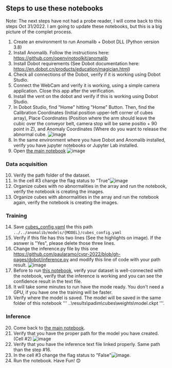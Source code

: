 ## Steps to use these notebooks
Note: The next steps have not had a probe reader, I will come back to this steps Oct 31/2022. I am going to update these notebooks, but this is a big picture of the complet process.

1. Create an environment to run Anomalib + Dobot DLL (Python version 3.8)
2. Install Anomalib. Follow the instructions here: https://github.com/openvinotoolkit/anomalib
3. Install Dobot requirements (See Dobot documentation here: https://en.dobot.cn/products/education/magician.html)
4. Check all connections of the Dobot, verify if it is working using Dobot Studio.
5. Connect the WebCam and verify it is working, using a simple camera application. Close this app after the verification.
6. Install the vent on the dobot and verify if this is working using Dobot Studio.
7. In Dobot Studio, find "Home" hitting "Home" Button. Then, find the Calibration Coordinates (Initial position upper-left corner of cubes array), Place Coordinates (Position where the arm should leave the cubic over the conveyor belt, camera stop will be same positio + 90 point in Z), and Anomaly Coordinates (Where do you want to release the abnormal cube. ![image](https://user-images.githubusercontent.com/10940214/198698536-9a1c403d-c7e3-4186-955b-4ceefb8fb379.png)
8. In the same environment where you have Dobot and Anomalib installed, verify you have jupyter notebooks or Jupyter Lab installed.
9. Open [the main notebook](https://github.com/paularamo/cvpr-2022/blob/gh-pages/dobot/notebooks_control/Anomalib_Dobot_cubics_FINAL.ipynb) ![image](https://user-images.githubusercontent.com/10940214/198696689-1be3583d-0356-4305-a2cd-f51e4ff62409.png)
### Data acquisition
10. Verify the path folder of the dataset.
11. In the cell #3 change the flag status to "True"![image](https://user-images.githubusercontent.com/10940214/198696596-459c97be-8789-4878-a038-1fa417a0b4c8.png)
12. Organize cubes with no abnormalities in the array and run the notebook, verify the notebook is creating the images.
13. Organize cubes with abnormalities in the array and run the notebook again, verify the notebook is creating the images.
### Training
14. Save [cubes_config.yaml](https://github.com/paularamo/cvpr-2022/blob/gh-pages/dobot/cubes_config.yaml) the this path ```../../anomalib/models/{MODEL}/cubes_config.yaml```
15. Verify if this file has this two lines (See the highlights on image). If the asnwer is "Yes", please delete those three lines.
16. Change the inference.py file by this one https://github.com/paularamo/cvpr-2022/blob/gh-pages/dobot/inference.py and modify this line of code with your path result. ![image](https://user-images.githubusercontent.com/10940214/198699965-28330883-f2d6-4692-8452-8b2623f39514.png)
17. Before to run [this notebook](
https://github.com/paularamo/cvpr-2022/blob/gh-pages/dobot/notebooks/001-getting-started-cubics/001-getting-started-Inference-cubics.ipynb), verify your dataset is well-connected with the notebook, verify that the inference is working and you can see the confidence result in the text file.
18. It will take some minutes to run have the mode ready. You don't need a GPU, if you have one the training will be faster.
19. Verify where the model is saved. The model will be saved in the same folder of this notebook ''' ..\results\padim\cubes\weights\model.ckpt '''.
### Inference
20. Come back to [the main notebook](https://github.com/paularamo/cvpr-2022/blob/gh-pages/dobot/notebooks_control/Anomalib_Dobot_cubics_FINAL.ipynb).
21. Verify that you have the proper path for the model you have created. (Cell #2) ![image](https://user-images.githubusercontent.com/10940214/198702126-ee1c5e2b-a598-421a-98a3-743de5353028.png)
21. Verify that you have the inference text file linked properly. Same path than the step #16.
22. In the cell #3 change the flag status to "False"![image](https://user-images.githubusercontent.com/10940214/198696596-459c97be-8789-4878-a038-1fa417a0b4c8.png).
23. Run the notebook.
Have Fun! 😊

